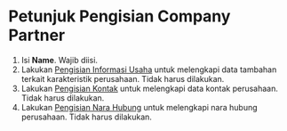 # Petunjuk Pengisian Company Partner

1. Isi **Name**. Wajib diisi.
2. Lakukan [Pengisian Informasi Usaha](./petunjuk-pengisian-informasi-usaha.md) untuk melengkapi data tambahan terkait karakteristik perusahaan. Tidak harus dilakukan.
2. Lakukan [Pengisian Kontak](./petunjuk-pengisian-kontak.md) untuk melengkapi data kontak perusahaan. Tidak harus dilakukan.
3. Lakukan [Pengisian Nara Hubung](./petunjuk-pengisian-nara-hubung.md) untuk melengkapi nara hubung perusahaan. Tidak harus dilakukan.
